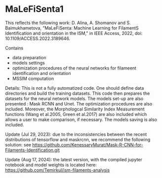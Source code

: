 # MaLeFiSenta1
This reflects the following work:
D. Alina, A. Shomanov and S. Baimukhametova, "MaLeFiSenta: Machine Learning for FilamentS Identification and orientation in the ISM," in IEEE Access, 2022, doi: 10.1109/ACCESS.2022.3189646.

Contains 
- data preparation
- models settings 
- optimization procedures of the neural networks for filameent identification and orientation
- MSSIM computation

Details:
This is not a fully automatized code. 
One should define data directories and build the training datasets.
This code then prepares the datasets for the neural network models.
The models set-up are also presented : Mask RCNN and Unet.
The optimization procedures are also included.
Moreover, the Morphologcal Similarity Index Measurement functions (Wang et al.2005, Green et al.2017) are also included which allows a user to make comparison, if necessary.
The models saving is also included.

Update (Jul 29, 2023):
due to the inconsistencies between the recent distributions of tensorflow and maskrcnn, we recommend the following solution: see  https://github.com/KenessaryMurat/Mask-R-CNN-for-Filaments-Identification.git

Update (Aug 17, 2024):
the latest version, with the compiled jupyter notebook and  model weights is located here: https://github.com/Temirkul/ism-filaments-analysis
